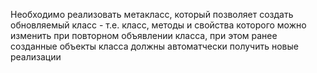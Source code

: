 Необходимо реализовать метакласс, который позволяет создать обновляемый класс - т.е. класс, методы и свойства которого 
можно изменить при повторном объявлении класса, при этом ранее созданные объекты класса должны автоматчески получить 
новые реализации